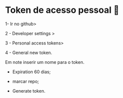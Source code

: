 # Token de acesso pessoal :calling:

1- Ir no github>

2 - Developer settings >

3 - Personal access tokens>

4 - General new token.



Em note inserir um nome para o token.

- Expiration 60 dias;

- marcar repo;

- Generate token.





